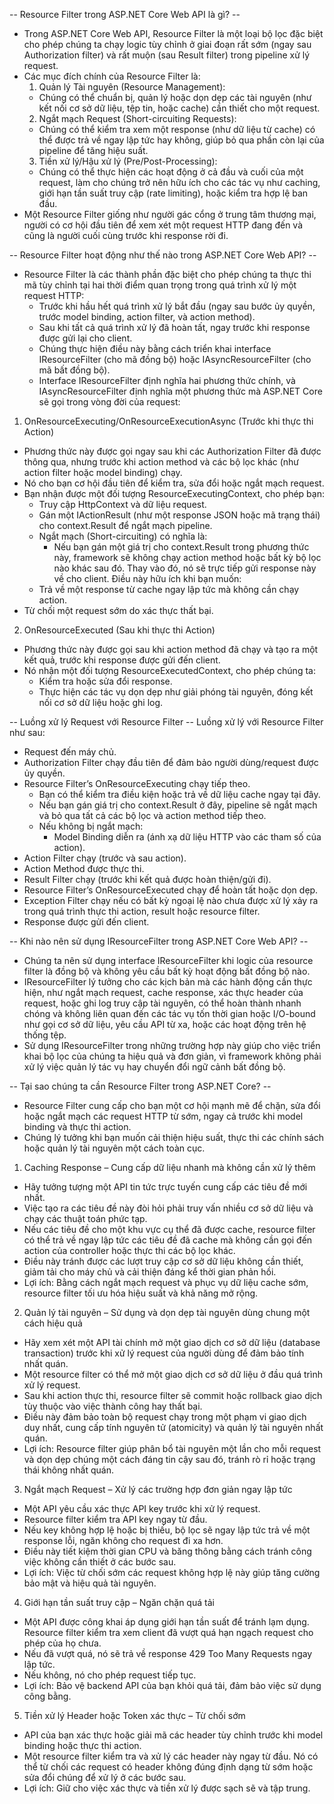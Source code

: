 -- Resource Filter trong ASP.NET Core Web API là gì? --
- Trong ASP.NET Core Web API, Resource Filter là một loại bộ lọc đặc biệt cho phép chúng ta chạy logic tùy chỉnh ở giai đoạn rất sớm (ngay sau Authorization filter) và rất muộn (sau Result filter) trong pipeline xử lý request. 
- Các mục đích chính của Resource Filter là:
  1. Quản lý Tài nguyên (Resource Management): 
    - Chúng có thể chuẩn bị, quản lý hoặc dọn dẹp các tài nguyên (như kết nối cơ sở dữ liệu, tệp tin, hoặc cache) cần thiết cho một request.
  2. Ngắt mạch Request (Short-circuiting Requests): 
    - Chúng có thể kiểm tra xem một response (như dữ liệu từ cache) có thể được trả về ngay lập tức hay không, giúp bỏ qua phần còn lại của pipeline để tăng hiệu suất.
  3. Tiền xử lý/Hậu xử lý (Pre/Post-Processing): 
    - Chúng có thể thực hiện các hoạt động ở cả đầu và cuối của một request, làm cho chúng trở nên hữu ích cho các tác vụ như caching, giới hạn tần suất truy cập (rate limiting), hoặc kiểm tra hợp lệ ban đầu.
- Một Resource Filter giống như người gác cổng ở trung tâm thương mại, người có cơ hội đầu tiên để xem xét một request HTTP đang đến và cũng là người cuối cùng trước khi response rời đi.

-- Resource Filter hoạt động như thế nào trong ASP.NET Core Web API? -- 
- Resource Filter là các thành phần đặc biệt cho phép chúng ta thực thi mã tùy chỉnh tại hai thời điểm quan trọng trong quá trình xử lý một request HTTP:
  - Trước khi hầu hết quá trình xử lý bắt đầu (ngay sau bước ủy quyền, trước model binding, action filter, và action method).
  - Sau khi tất cả quá trình xử lý đã hoàn tất, ngay trước khi response được gửi lại cho client.
  - Chúng thực hiện điều này bằng cách triển khai interface IResourceFilter (cho mã đồng bộ) hoặc IAsyncResourceFilter (cho mã bất đồng bộ).
  - Interface IResourceFilter định nghĩa hai phương thức chính, và IAsyncResourceFilter định nghĩa một phương thức mà ASP.NET Core sẽ gọi trong vòng đời của request:

1. OnResourceExecuting/OnResourceExecutionAsync (Trước khi thực thi Action)
  - Phương thức này được gọi ngay sau khi các Authorization Filter đã được thông qua, nhưng trước khi action method và các bộ lọc khác (như action filter hoặc model binding) chạy. 
  - Nó cho bạn cơ hội đầu tiên để kiểm tra, sửa đổi hoặc ngắt mạch request. 
  - Bạn nhận được một đối tượng ResourceExecutingContext, cho phép bạn:
    - Truy cập HttpContext và dữ liệu request.
    - Gán một IActionResult (như một response JSON hoặc mã trạng thái) cho context.Result để ngắt mạch pipeline.
    - Ngắt mạch (Short-circuiting) có nghĩa là:
      - Nếu bạn gán một giá trị cho context.Result trong phương thức này, framework sẽ không chạy action method hoặc bất kỳ bộ lọc nào khác sau đó. Thay vào đó, nó sẽ trực tiếp gửi response này về cho client. Điều này hữu ích khi bạn muốn:
    - Trả về một response từ cache ngay lập tức mà không cần chạy action.
   - Từ chối một request sớm do xác thực thất bại.
2. OnResourceExecuted (Sau khi thực thi Action)
  - Phương thức này được gọi sau khi action method đã chạy và tạo ra một kết quả, trước khi response được gửi đến client. 
  - Nó nhận một đối tượng ResourceExecutedContext, cho phép chúng ta:
    - Kiểm tra hoặc sửa đổi response.
    - Thực hiện các tác vụ dọn dẹp như giải phóng tài nguyên, đóng kết nối cơ sở dữ liệu hoặc ghi log.

-- Luồng xử lý Request với Resource Filter -- 
Luồng xử lý với Resource Filter như sau:
  - Request đến máy chủ.
  - Authorization Filter chạy đầu tiên để đảm bảo người dùng/request được ủy quyền.
  - Resource Filter’s OnResourceExecuting chạy tiếp theo.
    - Bạn có thể kiểm tra điều kiện hoặc trả về dữ liệu cache ngay tại đây.
    - Nếu bạn gán giá trị cho context.Result ở đây, pipeline sẽ ngắt mạch và bỏ qua tất cả các bộ lọc và action method tiếp theo.
    - Nếu không bị ngắt mạch:
      - Model Binding diễn ra (ánh xạ dữ liệu HTTP vào các tham số của action).
  - Action Filter chạy (trước và sau action).
  - Action Method được thực thi.
  - Result Filter chạy (trước khi kết quả được hoàn thiện/gửi đi).
  - Resource Filter’s OnResourceExecuted chạy để hoàn tất hoặc dọn dẹp.
  - Exception Filter chạy nếu có bất kỳ ngoại lệ nào chưa được xử lý xảy ra trong quá trình thực thi action, result hoặc resource filter.
  - Response được gửi đến client.

-- Khi nào nên sử dụng IResourceFilter trong ASP.NET Core Web API? -- 
- Chúng ta nên sử dụng interface IResourceFilter khi logic của resource filter là đồng bộ và không yêu cầu bất kỳ hoạt động bất đồng bộ nào. 
- IResourceFilter lý tưởng cho các kịch bản mà các hành động cần thực hiện, như ngắt mạch request, cache response, xác thực header của request, hoặc ghi log truy cập tài nguyên, có thể hoàn thành nhanh chóng và không liên quan đến các tác vụ tốn thời gian hoặc I/O-bound như gọi cơ sở dữ liệu, yêu cầu API từ xa, hoặc các hoạt động trên hệ thống tệp. 
- Sử dụng IResourceFilter trong những trường hợp này giúp cho việc triển khai bộ lọc của chúng ta hiệu quả và đơn giản, vì framework không phải xử lý việc quản lý tác vụ hay chuyển đổi ngữ cảnh bất đồng bộ.

-- Tại sao chúng ta cần Resource Filter trong ASP.NET Core? -- 
- Resource Filter cung cấp cho bạn một cơ hội mạnh mẽ để chặn, sửa đổi hoặc ngắt mạch các request HTTP từ sớm, ngay cả trước khi model binding và thực thi action. 
- Chúng lý tưởng khi bạn muốn cải thiện hiệu suất, thực thi các chính sách hoặc quản lý tài nguyên một cách toàn cục.

1. Caching Response – Cung cấp dữ liệu nhanh mà không cần xử lý thêm
  - Hãy tưởng tượng một API tin tức trực tuyến cung cấp các tiêu đề mới nhất. 
  - Việc tạo ra các tiêu đề này đòi hỏi phải truy vấn nhiều cơ sở dữ liệu và chạy các thuật toán phức tạp. 
  - Nếu các tiêu đề cho một khu vực cụ thể đã được cache, resource filter có thể trả về ngay lập tức các tiêu đề đã cache mà không cần gọi đến action của controller hoặc thực thi các bộ lọc khác.
  - Điều này tránh được các lượt truy cập cơ sở dữ liệu không cần thiết, giảm tải cho máy chủ và cải thiện đáng kể thời gian phản hồi.
  - Lợi ích: Bằng cách ngắt mạch request và phục vụ dữ liệu cache sớm, resource filter tối ưu hóa hiệu suất và khả năng mở rộng.
2. Quản lý tài nguyên – Sử dụng và dọn dẹp tài nguyên dùng chung một cách hiệu quả
  - Hãy xem xét một API tài chính mở một giao dịch cơ sở dữ liệu (database transaction) trước khi xử lý request của người dùng để đảm bảo tính nhất quán. 
  - Một resource filter có thể mở một giao dịch cơ sở dữ liệu ở đầu quá trình xử lý request. 
  - Sau khi action thực thi, resource filter sẽ commit hoặc rollback giao dịch tùy thuộc vào việc thành công hay thất bại. 
  - Điều này đảm bảo toàn bộ request chạy trong một phạm vi giao dịch duy nhất, cung cấp tính nguyên tử (atomicity) và quản lý tài nguyên nhất quán.
  - Lợi ích: Resource filter giúp phân bổ tài nguyên một lần cho mỗi request và dọn dẹp chúng một cách đáng tin cậy sau đó, tránh rò rỉ hoặc trạng thái không nhất quán.
3. Ngắt mạch Request – Xử lý các trường hợp đơn giản ngay lập tức
  - Một API yêu cầu xác thực API key trước khi xử lý request. 
  - Resource filter kiểm tra API key ngay từ đầu. 
  - Nếu key không hợp lệ hoặc bị thiếu, bộ lọc sẽ ngay lập tức trả về một response lỗi, ngăn không cho request đi xa hơn. 
  - Điều này tiết kiệm thời gian CPU và băng thông bằng cách tránh công việc không cần thiết ở các bước sau.
  - Lợi ích: Việc từ chối sớm các request không hợp lệ này giúp tăng cường bảo mật và hiệu quả tài nguyên.
4. Giới hạn tần suất truy cập – Ngăn chặn quá tải
  - Một API được công khai áp dụng giới hạn tần suất để tránh lạm dụng. Resource filter kiểm tra xem client đã vượt quá hạn ngạch request cho phép của họ chưa. 
  - Nếu đã vượt quá, nó sẽ trả về response 429 Too Many Requests ngay lập tức. 
  - Nếu không, nó cho phép request tiếp tục.
  - Lợi ích: Bảo vệ backend API của bạn khỏi quá tải, đảm bảo việc sử dụng công bằng.
5. Tiền xử lý Header hoặc Token xác thực – Từ chối sớm
  - API của bạn xác thực hoặc giải mã các header tùy chỉnh trước khi model binding hoặc thực thi action. 
  - Một resource filter kiểm tra và xử lý các header này ngay từ đầu. Nó có thể từ chối các request có header không đúng định dạng từ sớm hoặc sửa đổi chúng để xử lý ở các bước sau.
  - Lợi ích: Giữ cho việc xác thực và tiền xử lý được sạch sẽ và tập trung.